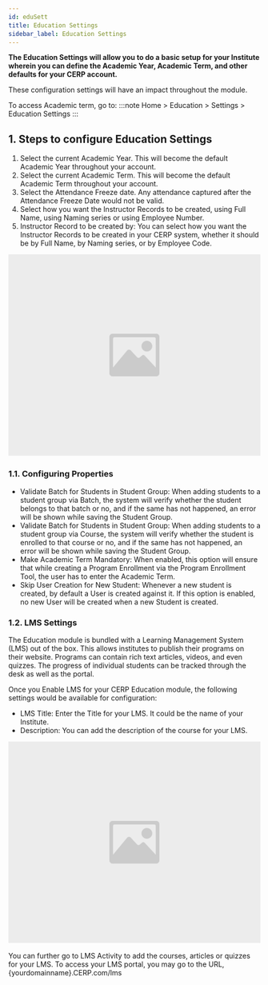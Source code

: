 ```yaml
---
id: eduSett
title: Education Settings
sidebar_label: Education Settings
---
```


**The Education Settings will allow you to do a basic setup for your Institute wherein you can define the Academic Year, Academic Term, and other defaults for your CERP account.**

These configuration settings will have an impact throughout the module.

To access Academic term, go to:
:::note
Home > Education > Settings > Education Settings
:::

## 1. Steps to configure Education Settings

1. Select the current Academic Year. This will become the default Academic Year throughout your account.
1. Select the current Academic Term. This will become the default Academic Term throughout your account.
1. Select the Attendance Freeze date. Any attendance captured after the Attendance Freeze Date would not be valid.
1. Select how you want the Instructor Records to be created, using Full Name, using Naming series or using Employee Number.
1. Instructor Record to be created by: You can select how you want the Instructor Records to be created in your CERP system, whether it should be by Full Name, by Naming series, or by Employee Code.

![image](images/image.jpg)

### 1.1. Configuring Properties

- Validate Batch for Students in Student Group: When adding students to a student group via Batch, the system will verify whether the student belongs to that batch or no, and if the same has not happened, an error will be shown while saving the Student Group.
- Validate Batch for Students in Student Group: When adding students to a student group via Course, the system will verify whether the student is enrolled to that course or no, and if the same has not happened, an error will be shown while saving the Student Group.
- Make Academic Term Mandatory: When enabled, this option will ensure that while creating a Program Enrollment via the Program Enrollment Tool, the user has to enter the Academic Term.
- Skip User Creation for New Student: Whenever a new student is created, by default a User is created against it. If this option is enabled, no new User will be created when a new Student is created.

### 1.2. LMS Settings

The Education module is bundled with a Learning Management System (LMS) out of the box. This allows institutes to publish their programs on their website. Programs can contain rich text articles, videos, and even quizzes. The progress of individual students can be tracked through the desk as well as the portal.

Once you Enable LMS for your CERP Education module, the following settings would be available for configuration:

- LMS Title: Enter the Title for your LMS. It could be the name of your Institute.
- Description: You can add the description of the course for your LMS.

![image](images/image.jpg)

You can further go to LMS Activity to add the courses, articles or quizzes for your LMS. To access your LMS portal, you may go to the URL, {yourdomainname}.CERP.com/lms
